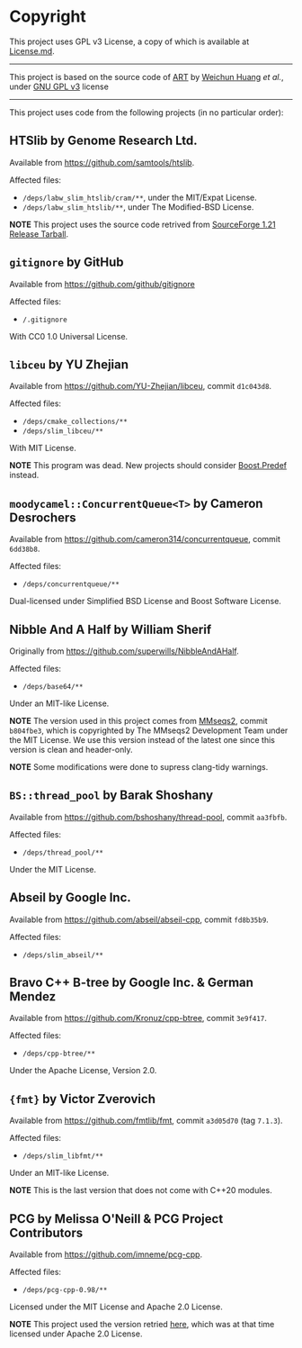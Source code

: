 # Copyright

This project uses GPL v3 License, a copy of which is available at [License.md](../License.md).

---

This project is based on the source code of [ART](https://www.niehs.nih.gov/research/resources/software/biostatistics/art) by [Weichun Huang](mailto:whduke@gmail.com) _et al._, under [GNU GPL v3](https://www.gnu.org/licenses/) license

---

This project uses code from the following projects (in no particular order):

## HTSlib by Genome Research Ltd.

Available from <https://github.com/samtools/htslib>.

Affected files:

- `/deps/labw_slim_htslib/cram/**`, under the MIT/Expat License.
- `/deps/labw_slim_htslib/**`, under The Modified-BSD License.

**NOTE** This project uses the source code retrived from [SourceForge 1.21 Release Tarball](https://sourceforge.net/projects/samtools/files/samtools/1.21/htslib-1.21.tar.bz2/download).

## `gitignore` by GitHub

Available from <https://github.com/github/gitignore>

Affected files:

- `/.gitignore`

With CC0 1.0 Universal License.

## `libceu` by YU Zhejian

Available from <https://github.com/YU-Zhejian/libceu>, commit `d1c043d8`.

Affected files:

- `/deps/cmake_collections/**`
- `/deps/slim_libceu/**`
  
With MIT License.

**NOTE** This program was dead. New projects should consider [Boost.Predef](https://www.boost.org/doc/libs/1_87_0/libs/predef/doc/index.html) instead.

## `moodycamel::ConcurrentQueue<T>` by Cameron Desrochers

Available from <https://github.com/cameron314/concurrentqueue>, commit `6dd38b8`.

Affected files:

- `/deps/concurrentqueue/**`

Dual-licensed under Simplified BSD License and Boost Software License.

## Nibble And A Half by William Sherif

Originally from <https://github.com/superwills/NibbleAndAHalf>.

Affected files:

- `/deps/base64/**`

Under an MIT-like License.

**NOTE** The version used in this project comes from [MMseqs2](https://github.com/soedinglab/MMseqs2), commit `b804fbe3`, which is copyrighted by The MMseqs2 Development Team under the MIT License. We use this version instead of the latest one since this version is clean and header-only.

**NOTE** Some modifications were done to supress clang-tidy warnings.

## `BS::thread_pool` by Barak Shoshany

Available from <https://github.com/bshoshany/thread-pool>, commit `aa3fbfb`.
  
Affected files:

- `/deps/thread_pool/**`
  
Under the MIT License.

## Abseil by Google Inc.

Available from <https://github.com/abseil/abseil-cpp>, commit `fd8b35b9`.

Affected files:

- `/deps/slim_abseil/**`

## Bravo C++ B-tree by Google Inc. \& German Mendez

Available from <https://github.com/Kronuz/cpp-btree>, commit `3e9f417`.

Affected files:

- `/deps/cpp-btree/**`

Under the Apache License, Version 2.0.

## `{fmt}` by Victor Zverovich

Available from <https://github.com/fmtlib/fmt>, commit `a3d05d70` (tag `7.1.3`).

Affected files:

- `/deps/slim_libfmt/**`

Under an MIT-like License.

**NOTE** This is the last version that does not come with C++20 modules.

## PCG by Melissa O'Neill \& PCG Project Contributors

Available from <https://github.com/imneme/pcg-cpp>.

Affected files:

- `/deps/pcg-cpp-0.98/**`

Licensed under the MIT License and Apache 2.0 License.

**NOTE** This project used the version retried [here](https://www.pcg-random.org/downloads/pcg-cpp-0.98.zip), which was at that time licensed under Apache 2.0 License.
